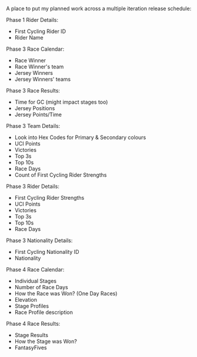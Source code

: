 A place to put my planned work across a multiple iteration release schedule:

Phase 1 Rider Details:
- First Cycling Rider ID
- Rider Name

Phase 3 Race Calendar:
- Race Winner
- Race Winner's team
- Jersey Winners
- Jersey Winners' teams

Phase 3 Race Results:
- Time for GC (might impact stages too)
- Jersey Positions
- Jersey Points/Time

Phase 3 Team Details:
- Look into Hex Codes for Primary & Secondary colours
- UCI Points
- Victories
- Top 3s
- Top 10s
- Race Days
- Count of First Cycling Rider Strengths

Phase 3 Rider Details:
- First Cycling Rider Strengths
- UCI Points
- Victories
- Top 3s
- Top 10s
- Race Days

Phase 3 Nationality Details:
- First Cycling Nationality ID
- Nationality

Phase 4 Race Calendar:
- Individual Stages
- Number of Race Days
- How the Race was Won? (One Day Races)
- Elevation
- Stage Profiles
- Race Profile description

Phase 4 Race Results:
- Stage Results
- How the Stage was Won?
- FantasyFives

